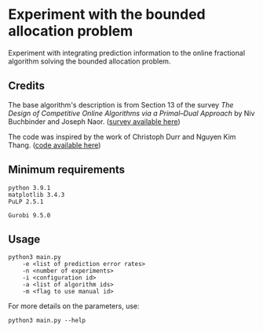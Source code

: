 # Experiment with the bounded allocation problem

Experiment with integrating prediction information to the online fractional algorithm solving the bounded allocation problem.

## Credits

The base algorithm's description is from Section 13 of the survey *The Design of Competitive Online Algorithms via a Primal–Dual Approach* by Niv Buchbinder and Joseph Naor. ([survey available here](https://www.tau.ac.il/~nivb/download/pd-survey.pdf))

The code was inspired by the work of Christoph Durr and Nguyen Kim Thang. ([code available here](https://webia.lip6.fr/~durrc//packing/))

## Minimum requirements

    python 3.9.1
    matplotlib 3.4.3
    PuLP 2.5.1

    Gurobi 9.5.0

## Usage

    python3 main.py
        -e <list of prediction error rates>
        -n <number of experiments>
        -i <configuration id>
        -a <list of algorithm ids>
        -m <flag to use manual id>


For more details on the parameters, use:

    python3 main.py --help
